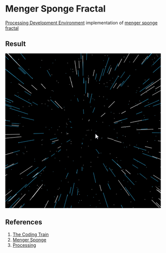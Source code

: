 # Menger Sponge Fractal

[Processing Development Environment][processing] implementation of [menger sponge fractal][menger]

## Result

![gif][gif]

## References

1. [The Coding Train][thecodetrain]
2. [Menger Sponge][menger]
3. [Processing][reference]


[gif]: https://github.com/tacsio/stranger-codes/raw/master/starfield/starfield.gif
[processing]: https://processing.org/
[reference]: https://processing.org/reference/
[thecodetrain]: https://thecodingtrain.com/
[menger]: https://en.wikipedia.org/wiki/Menger_sponge